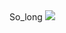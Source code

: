 <td style="text-align:center;">So_long</td> <td> <img src="https://badge42.herokuapp.com/api/project/ghumbert/so_long"> </td>
